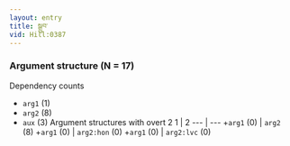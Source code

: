 ```yaml
---
layout: entry
title: སྒྲུབ་
vid: Hill:0387
---
```

### Argument structure (N = 17)
Dependency counts
* `arg1` (1)
* `arg2` (8)
* `aux` (3)
Argument structures with overt 2
1 | 2
--- | ---
+`arg1` (0) | `arg2` (8)
+`arg1` (0) | `arg2:hon` (0)
+`arg1` (0) | `arg2:lvc` (0)
